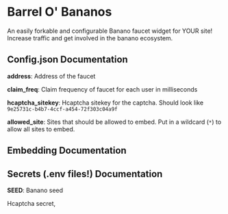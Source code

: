 # Barrel O' Bananos
An easily forkable and configurable Banano faucet widget for YOUR site! Increase traffic and get involved in the banano ecosystem.

## Config.json Documentation

**address**: Address of the faucet

**claim_freq**: Claim frequency of faucet for each user in milliseconds

**hcaptcha_sitekey**: Hcaptcha sitekey for the captcha. Should look like `9e25731c-b4b7-4ccf-a454-72f303c04a9f`

**allowed_site**: Sites that should be allowed to embed. Put in a wildcard (`*`) to allow all sites to embed.

## Embedding Documentation

## Secrets (.env files!) Documentation

**SEED**: Banano seed

Hcaptcha secret, 